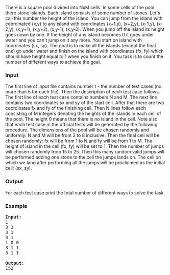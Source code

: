 <p>There is a square pool divided into NxM cells. In some cells of the pool there stone islands. Each island consists of some number of stones. Let's call this number the height of the island. You can jump from the island with coordinated (x,y) to any island with coordinates (x+1,y), (x+2,y), (x-1,y), (x-2,y), (x,y+1), (x,y+2), (x,y-1), (x,y-2). When you jump off the island its height goes down by one. If the height of any island becomes 0 it goes under water and you can't jump on it any more. You start on island with coordinates (sx, sy). The goal is to make all the islands (except the final one) go under water and finish on the island with coordinates (fx, fy) which should have height equal to 1 when you finish on it. You task is to count the number of different ways to achieve the goal.

</p><h3>Input</h3>
<p>The first line of input file contains number t - the number of test cases (no more than 5 for each file). Then the description of each test case follows. The first line of each test case contains numbers N and M. The next line contains two coordinates sx and sy of the start cell. After that there are two coordinates fx and fy of the finishing cell. Then N lines follow each consisting of M integers denoting the heights of the islands in each cell of the pool. The height 0 means that there is no island in the cell. Note also that each test case in the official tests will be generated by the following procedure. The dimensions of the pool will be chosen randomly and uniformly: N and M will be from 3 to 8 inclusive. Then the final cell will be chosen randomly: fx will be from 1 to N and fy will be from 1 to M. The height of island in the cell (fx, fy) will be set to 1. Then the number of jumps will chosen randomly from 15 to 25. Then this many random valid jumps will be performed adding one stone to the cell the jumps lands on. The cell on which we land after performing all the jumps will be proclaimed as the initial cell: (sx, sy).

</p><h3>Output</h3>
<p>For each test case print the total number of different ways to solve the task.

</p><h3>Example</h3>

<pre><b>Input:</b>
1
3 3
3 1
3 1
1 0 0
3 1 1
3 1 1

<b>Output:</b>
152

</pre>
